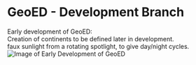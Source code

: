 # GeoED - Development Branch

Early development of GeoED:  
Creation of continents to be defined later in development.  
faux sunlight from a rotating spotlight, to give day/night cycles.  
![Image of Early Development of GeoED](http://i64.tinypic.com/izyu6g.png)

